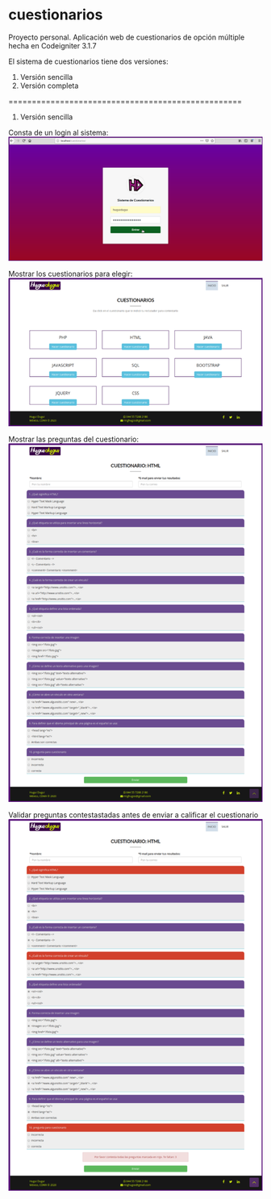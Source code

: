# cuestionarios
Proyecto personal.
Aplicación web de cuestionarios de opción múltiple hecha en Codeigniter 3.1.7


El sistema de cuestionarios tiene dos versiones:

1. Versión sencilla
2. Versión completa

==================================================


1. Versión sencilla

Consta de un login al sistema:
![Login para entrar al sistema de cuestionarios](screenshots/login_sistema_cuestionarios2.png)


Mostrar los cuestionarios para elegir: 
![Mostrar los cuestionarios](screenshots/mostrar_cuestionarios.png)

Mostrar las preguntas del cuestionario:
![Mostrar las preguntas](screenshots/mostrar_preguntas.png)

Validar preguntas contestastadas antes de enviar a calificar el cuestionario
![Validar preguntas](screenshots/validar_preguntas.png)

